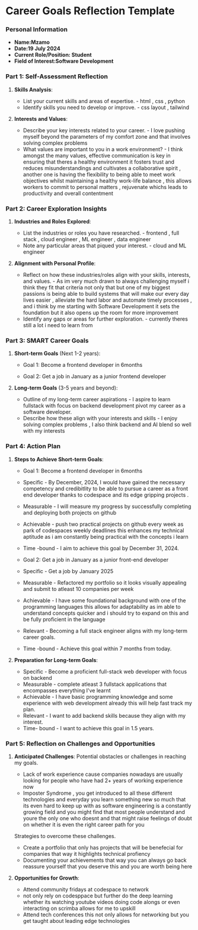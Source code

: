 

# Career Goals Reflection Template

### Personal Information

- **Name:Mzamo**
- **Date:19 July 2024**
- **Current Role/Position: Student**
- **Field of Interest:Software Development**

### Part 1: Self-Assessment Reflection

1. **Skills Analysis**:
    
    - List your current skills and areas of expertise. - html , css , python  
    - Identify skills you need to develop or improve. - css layout , tailwind
2. **Interests and Values**:
    
    - Describe your key interests related to your career. - I love pushing myself beyond the parameters of my comfort zone and that involves solving complex problems 
    - What values are important to you in a work environment? - I think amongst the many values, effective communication is key in ensuring that theres a healthy environment it fosters trust and reduces misunderstandings and cultivates a collaborative spirit , another one is having the flexibility to being able to meet work objectives whilst maintaining a healthy work-life balance , this allows workers to commit to personal matters , rejuvenate whichs leads to productivity and overall contentment

### Part 2: Career Exploration Insights

1. **Industries and Roles Explored**:
    
    - List the industries or roles you have researched. - frontend , full stack , cloud engineer , ML engineer ,  data engineer
    - Note any particular areas that piqued your interest. - cloud and ML engineer 
2. **Alignment with Personal Profile**:
    
    - Reflect on how these industries/roles align with your skills, interests, and values. - As im very much drawn to always challenging myself i think they fit that criteria not only that but one of my biggest passions is being able to build systems that will make our every day lives easier , alleviate the hard labor and automate timely processes , and i think by me starting with Software Development it sets the foundation but it also opens up the room for more improvement 
    - Identify any gaps or areas for further exploration. - currently theres still a lot i need to learn from 

### Part 3: SMART Career Goals

1. **Short-term Goals** (Next 1-2 years):
  
    - Goal 1: Become a frontend developer in 6months
    
    - Goal 2: Get a job in January as a junior frontend developer

2. **Long-term Goals** (3-5 years and beyond):
    - Outline of my  long-term career aspirations - I aspire to learn fullstack with focus on backend development pivot my career as a software developer.
    - Describe how these align with your interests and skills -  I enjoy solving complex problems , I also think backend and AI blend so well with my interests 

### Part 4: Action Plan

1. **Steps to Achieve Short-term Goals**:
    
    - Goal 1: Become a frontend developer in 6months

    - Specific -  By December, 2024, I would have gained the necessary competency and credibitlity to be able to pursue a career as a front end developer thanks to codespace and its edge gripping projects .
    - Measurable - I will measure my progress by successfully completing and deploying both projects on github 
    - Achievable - push two practical projects on github every week as park of codespaces weekly deadlines this enhances my technical aptitude as i am constantly being practical with the concepts i learn 
    - Time -bound - I aim to achieve this goal by December 31, 2024.
    
    - Goal 2: Get a job in January as a junior front-end developer

    - Specific -  Get a job by January 2025
    - Measurable - Refactored my portfolio so it looks visually appealing and submit to atleast 10 companies per week
    - Achievable - I have some foundational background with one of the programming languages this allows for adaptability as im able to understand concepts quicker and i should try to expand on this and be fully proficient in the language 
    - Relevant - Becoming a full stack engineer aligns with my long-term career goals.
    - Time -bound - Achieve this goal within 7 months from today.


2. **Preparation for Long-term Goals**:


    - Specific - Become a proficient full-stack web developer with focus on backend
    - Measurable - complete atleast 3 fullstack applications that encompasses everything I've learnt 
    - Achievable - I have basic programming knowledge and some experience with web development already this will help fast track my plan.
    - Relevant - I want to add backend skills because they align with my interest.
    - Time- bound - I want to achieve this goal in 1.5 years.
    


### Part 5: Reflection on Challenges and Opportunities

1. **Anticipated Challenges**:
     Potential obstacles or challenges in reaching my goals.
    - Lack of work experience cause companies nowadays are usually looking for people who have had 2+ years of working experience now
    - Imposter Syndrome , you get introduced to all these different technologies and everyday you learn something new so much that its even hard to keep up with as software engineering is a constantly growing field and you might find that most people understand and youre the only one who doesnt and that might raise feelings of doubt on whether it is even the right career path for you 
    
    Strategies to overcome these challenges.

    - Create a portfolio that only has projects that will be benefecial for companies that way it highlights technical profiency 
    - Documenting your achievements that way you can always go back reassure yourself that you deserve this and you are worth being here 

2. **Opportunities for Growth**:
    
   - Attend community fridays at codespace to network 
   - not only rely on codesppace but further do the deep learning whether its watching youtube videos doing code alongs or even interacting on scrimba allows for me to upskill 
   - Attend tech conferences this not only allows for networking but you get taught about leading edge technologies 



